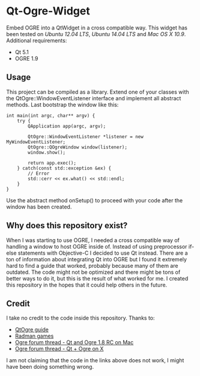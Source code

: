 Qt-Ogre-Widget
==============

Embed OGRE into a QtWidget in a cross compatible way. This widget has been tested on *Ubuntu 12.04 LTS*, *Ubuntu 14.04 LTS* and *Mac OS X 10.9*. Additional requirements:
* Qt 5.1
* OGRE 1.9

## Usage
This project can be compiled as a library. Extend one of your classes with the QtOgre::WindowEventListener interface and implement all abstract methods. Last bootstrap the window like this:

	int main(int argc, char** argv) {
		try {
			QApplication app(argc, argv);

			QtOgre::WindowEventListener *listener = new MyWindowEventListener;
			QtOgre::QOgreWindow window(listener);
			window.show();

			return app.exec();
		} catch(const std::exception &ex) {
			// Error
			std::cerr << ex.what() << std::endl;
		}
	}

Use the abstract method onSetup() to proceed with your code after the window has been created.

## Why does this repository exist?
When I was starting to use OGRE, I needed a cross compatible way of handling a window to host OGRE inside of. Instead of using preprocessor if-else statements with Objective-C I decided to use Qt instead. There are a ton of information about integrating Qt into OGRE but I found it extremely hard to find a guide that worked, probably because many of them are outdated. The code might not be optimized and there might be tons of better ways to do it, but this is the result of what worked for me. I created this repository in the hopes that it could help others in the future.

## Credit
I take no credit to the code inside this repository. Thanks to:

* [QtOgre guide](http://www.ogre3d.org/tikiwiki/QtOgre)
* [Radman games](http://www.radmangames.com/programming/successfully-integrating-qt-and-ogre3d)
* [Ogre forum thread - Qt and Ogre 1.8 RC on Mac](http://www.ogre3d.org/forums/viewtopic.php?f=2&t=68324)
* [Ogre forum thread - Qt + Ogre on X](http://www.ogre3d.org/forums/viewtopic.php?f=2&t=62805)

I am not claiming that the code in the links above does not work, I might have been doing something wrong.
